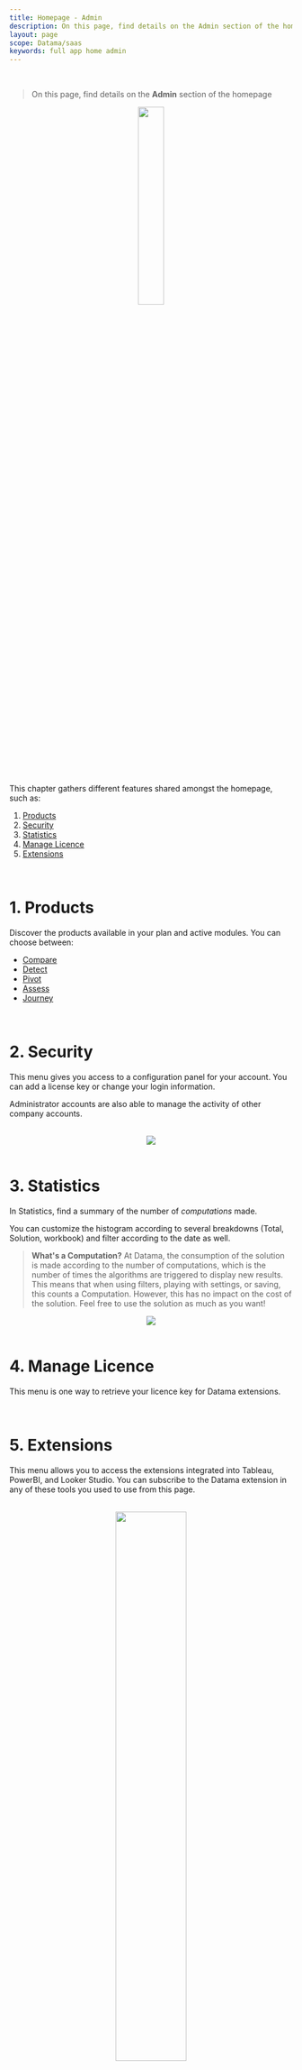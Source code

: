 ```yaml
---
title: Homepage - Admin
description: On this page, find details on the Admin section of the homepage
layout: page
scope: Datama/saas
keywords: full app home admin
---
```


<br>

>On this page, find details on the **Admin** section of the homepage


<center><img style="width:30%;" src="{{site.url}}/{{site.baseurl}}/core_app/new/interface/homepage/admin/images/admin.png"/></center>

<br>

This chapter gathers different features shared amongst the homepage, such as:

1. [Products](#products)
2. [Security](#security)
3. [Statistics](#statistics)
4. [Manage Licence](#manage-licence)
5. [Extensions](#extensions)

<br>

# 1. Products

Discover the products available in your plan and active modules. 
You can choose between: 
- [Compare]({{site.url}}/{{site.baseurl}}/core_app/new/compare/compare.html)
- [Detect]({{site.url}}/{{site.baseurl}}/core_app/new/detect/detect.html)
- [Pivot]({{site.url}}/{{site.baseurl}}/core_app/new/pivot/pivot.html)
- [Assess]({{site.url}}/{{site.baseurl}}/core_app/new/assess/assess.html)
- [Journey]({{site.url}}/{{site.baseurl}}/core_app/new/journey/journey.html)

<br>

# 2. Security


This menu gives you access to a configuration panel for your account. You can add a license key or change your login information.

Administrator accounts are also able to manage the activity of other company accounts.

<br>

<center><img src="{{site.url}}/{{site.baseurl}}/core_app/new/interface/homepage/admin/images/security.png"/></center>

<br>

# 3. Statistics

In Statistics, find a summary of the number of <i>computations</i> made.

You can customize the histogram according to several breakdowns (Total, Solution, workbook) and filter according to the date as well.

> **What's a Computation?**
At Datama, the consumption of the solution is made according to the number of computations, which is the number of times the algorithms are triggered to display new results. This means that when using filters, playing with settings, or saving, this counts a Computation. However, this has no impact on the cost of the solution. Feel free to use the solution as much as you want!

<center><img src="{{site.url}}/{{site.baseurl}}/core_app/new/interface/homepage/admin/images/statistic.png"/></center>

<br>

# 4. Manage Licence

This menu is one way to retrieve your licence key for Datama extensions. 

<br>


# 5. Extensions 

This menu allows you to access the extensions integrated into Tableau, PowerBI, and Looker Studio. You can subscribe to the Datama extension in any of these tools you used to use from this page.

<br>

<center><img style="width:50%;" src="{{site.url}}/{{site.baseurl}}/core_app/new/interface/homepage/admin/images/products.png"/></center>


<!-- # <b>Licences</b>

(DOES NOT EXIST IN ADMIN SECTION)
This is a menu specific to administrators. It allows you to manage different license keys. Three options are possible for each user :

- **Refresh Key** : update the user's license key
- **Revoke** : remove the rights of a user linked to their license key
- **Copy** : copy a user's license key -->
